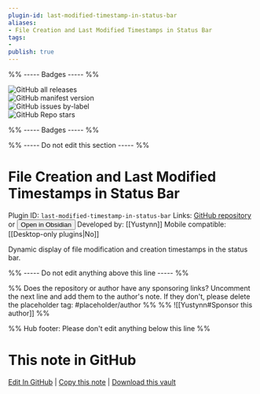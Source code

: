 ```yaml
---
plugin-id: last-modified-timestamp-in-status-bar
aliases:
- File Creation and Last Modified Timestamps in Status Bar
tags: 
- 
publish: true
---
```


%% ----- Badges ----- %%

![GitHub all releases](https://img.shields.io/github/downloads/Yustynn/obsidian-last-modified-timestamp-in-status-bar/total?color=573E7A&logo=github&style=for-the-badge)   
![GitHub manifest version](https://img.shields.io/github/manifest-json/v/Yustynn/obsidian-last-modified-timestamp-in-status-bar?color=573E7A&logo=github&style=for-the-badge)   
![GitHub issues by-label](https://img.shields.io/github/issues/Yustynn/obsidian-last-modified-timestamp-in-status-bar/help%20wanted?color=573E7A&logo=github&style=for-the-badge)   
![GitHub Repo stars](https://img.shields.io/github/stars/Yustynn/obsidian-last-modified-timestamp-in-status-bar?color=573E7A&logo=github&style=for-the-badge)

%% ----- Badges ----- %%

%% ----- Do not edit this section ----- %%

# File Creation and Last Modified Timestamps in Status Bar

Plugin ID: `last-modified-timestamp-in-status-bar`
Links: [GitHub repository](https://github.com/Yustynn/obsidian-last-modified-timestamp-in-status-bar) or [<button id=HH>Open in Obsidian</button>](obsidian://show-plugin?id=last-modified-timestamp-in-status-bar)
Developed by: [[Yustynn]]
Mobile compatible: [[Desktop-only plugins|No]]

Dynamic display of file modification and creation timestamps in the status bar.

%% ----- Do not edit anything above this line ----- %% 

%% Does the repository or author have any sponsoring links? Uncomment the next line and add them to the author's note. If they don't, please delete the placeholder tag: #placeholder/author %%
%% ![[Yustynn#Sponsor this author]] %%

%% Hub footer: Please don't edit anything below this line %%

# This note in GitHub

<span class="git-footer">[Edit In GitHub](https://github.dev/obsidian-community/obsidian-hub/blob/main/02%20-%20Community%20Expansions/02.05%20All%20Community%20Expansions/Plugins/last-modified-timestamp-in-status-bar.md "git-hub-edit-note") | [Copy this note](https://raw.githubusercontent.com/obsidian-community/obsidian-hub/main/02%20-%20Community%20Expansions/02.05%20All%20Community%20Expansions/Plugins/last-modified-timestamp-in-status-bar.md "git-hub-copy-note") | [Download this vault](https://github.com/obsidian-community/obsidian-hub/archive/refs/heads/main.zip "git-hub-download-vault") </span>
